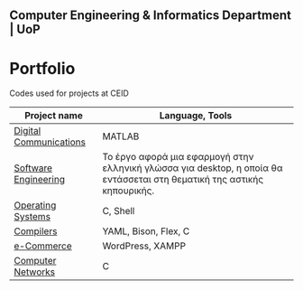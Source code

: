 <!-- PROJECT LOGO -->
<br />
<p align="center">

## Computer Engineering & Informatics Department | UoP 
  


# Portfolio
Codes used for projects at CEID

Project name  | Language, Tools
------------- |  ------------
[Digital Communications](https://github.com/sskrs/CEID_LIFE/tree/master/Digital%20Communications) | MATLAB
[Software Engineering](https://github.com/sskrs/CEID_LIFE/tree/master/SoftEngProject19-master) |Το έργο αφορά μια εφαρμογή στην ελληνική γλώσσα για desktop, η οποία θα εντάσσεται στη θεματική της αστικής κηπουρικής. |  Java, LaTeX
[Operating Systems](https://github.com/sskrs/CEID_LIFE/tree/master/OS) | C, Shell
[Compilers](https://github.com/sskrs/CEID-Projects-/tree/master/Compilers)  | YAML, Bison, Flex, C
[e-Commerce](https://github.com/sskrs/CEID-Projects-/tree/master/e-Commerce) | WordPress, XAMPP
[Computer Networks](https://github.com/sskrs/CEID-Projects-/tree/master/Computer%20Networks)|C
</p>
